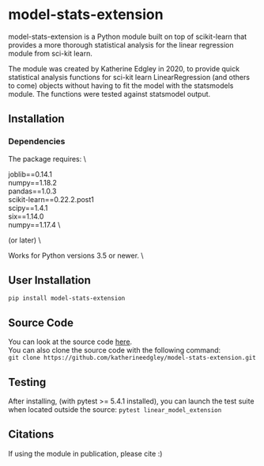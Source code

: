 # model-stats-extension
model-stats-extension is a Python module built on top of scikit-learn that
provides a more thorough statistical analysis for the linear regression
module from sci-kit learn. 

The module was created by Katherine Edgley in 2020, to provide quick 
statistical analysis functions for sci-kit learn LinearRegression 
(and others to come) objects without having to fit the model
with the statsmodels module. The functions were tested against
statsmodel output.


## Installation
### Dependencies

The package requires: \

joblib==0.14.1 \
numpy==1.18.2 \
pandas==1.0.3 \
scikit-learn==0.22.2.post1 \
scipy==1.4.1 \
six==1.14.0 \
numpy==1.17.4 \

(or later) \

Works for Python versions 3.5 or newer. \

## User Installation
`pip install model-stats-extension`

## Source Code
You can look at the source code [here](https://github.com/katherineedgley/model-stats-extension). \
You can also clone the source code with the following command: \
`git clone https://github.com/katherineedgley/model-stats-extension.git`

## Testing
After installing, (with pytest >= 5.4.1 installed), you can launch the
test suite when located outside the source:
`pytest linear_model_extension`

## Citations
If using the module in publication, please cite :) 




